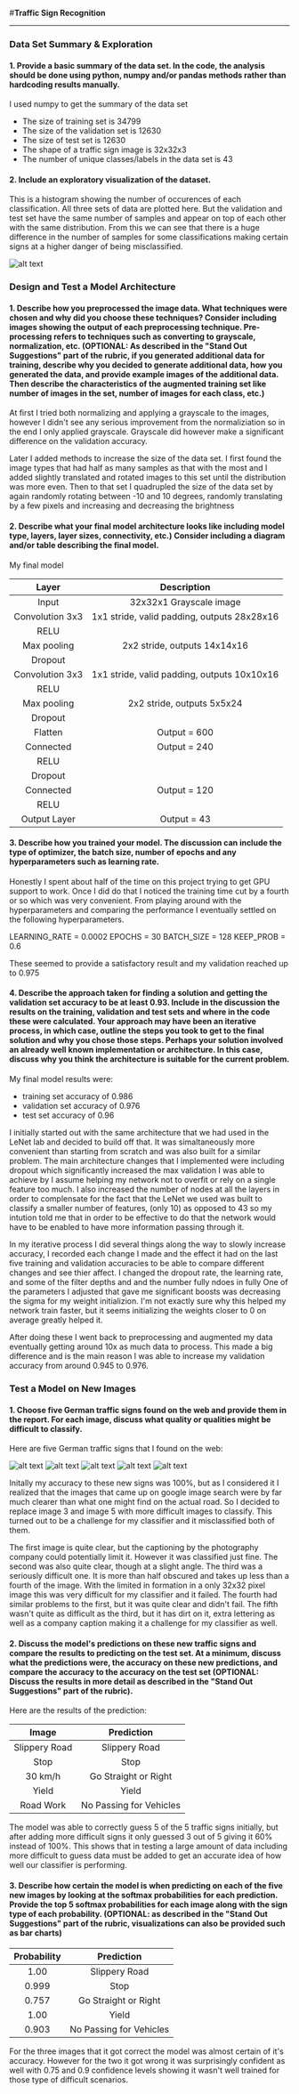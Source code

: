 #**Traffic Sign Recognition** 

[//]: # (Image References)

[image1]: ./histogram.png "Visualization"
[image4]: ./germansignssmall/sign1.png "Traffic Sign 1"
[image5]: ./germansignssmall/sign2.png "Traffic Sign 2"
[image6]: ./germansignssmall/sign3.png "Traffic Sign 3"
[image7]: ./germansignssmall/sign4.png "Traffic Sign 4"
[image8]: ./germansignssmall/sign5.png "Traffic Sign 5"

---

### Data Set Summary & Exploration

#### 1. Provide a basic summary of the data set. In the code, the analysis should be done using python, numpy and/or pandas methods rather than hardcoding results manually.

I used numpy to get the summary of the data set

* The size of training set is 34799
* The size of the validation set is 12630
* The size of test set is 12630
* The shape of a traffic sign image is 32x32x3
* The number of unique classes/labels in the data set is 43

#### 2. Include an exploratory visualization of the dataset.

This is a histogram showing the number of occurences of each classification. All three sets of data are plotted here. But the validation and test set have the same number of samples and appear on top of each other with the same distribution. From this we can see that there is a huge difference in the number of samples for some classifications making certain signs at a higher danger of being misclassified. 

![alt text][image1]

### Design and Test a Model Architecture

#### 1. Describe how you preprocessed the image data. What techniques were chosen and why did you choose these techniques? Consider including images showing the output of each preprocessing technique. Pre-processing refers to techniques such as converting to grayscale, normalization, etc. (OPTIONAL: As described in the "Stand Out Suggestions" part of the rubric, if you generated additional data for training, describe why you decided to generate additional data, how you generated the data, and provide example images of the additional data. Then describe the characteristics of the augmented training set like number of images in the set, number of images for each class, etc.)

At first I tried both normalizing and applying a grayscale to the images, however I didn't see any serious improvement from the normaliziation so in the end I only applied grayscale. Grayscale did however make a significant difference on the validation accuracy.

Later I added methods to increase the size of the data set. I first found the image types that had half as many samples as that with the most and I added slightly translated and rotated images to this set until the distribution was more even. 
Then to that set I quadrupled the size of the data set by again randomly rotating between -10 and 10 degrees, randomly translating by a few pixels and increasing and decreasing the brightness

#### 2. Describe what your final model architecture looks like including model type, layers, layer sizes, connectivity, etc.) Consider including a diagram and/or table describing the final model.

My final model

| Layer         		|     Description	        					| 
|:---------------------:|:---------------------------------------------:| 
| Input         		    | 32x32x1 Grayscale image   				            | 
| Convolution 3x3     	| 1x1 stride, valid padding, outputs 28x28x16 	|
| RELU					        |											                        	|
| Max pooling	         	| 2x2 stride,  outputs 14x14x16 				        |
| Dropout				        |											                        	|
| Convolution 3x3     	| 1x1 stride, valid padding, outputs 10x10x16 	|
| RELU				        	|												                        |
| Max pooling	      	  | 2x2 stride,  outputs 5x5x24   	        			|
| Dropout				        |										                        		|
| Flatten			        	| Output = 600								                	|
| Connected		      		| Output = 240					                				|
| RELU			         		|											                        	|
| Dropout				        |										                        		|
| Connected			      	| Output = 120							                		|
| RELU			           	|						  				                         	|
| Output Layer		    	| Output = 43							                  		|
  

#### 3. Describe how you trained your model. The discussion can include the type of optimizer, the batch size, number of epochs and any hyperparameters such as learning rate.

Honestly I spent about half of the time on this project trying to get GPU support to work. Once I did do that I noticed the training time cut by a fourth or so which was very convenient. From playing around with the hyperparameters and comparing the performance I eventually settled on the following hyperparameters.

LEARNING_RATE = 0.0002
EPOCHS = 30
BATCH_SIZE = 128
KEEP_PROB = 0.6

These seemed to provide a satisfactory result and my validation reached up to 0.975

#### 4. Describe the approach taken for finding a solution and getting the validation set accuracy to be at least 0.93. Include in the discussion the results on the training, validation and test sets and where in the code these were calculated. Your approach may have been an iterative process, in which case, outline the steps you took to get to the final solution and why you chose those steps. Perhaps your solution involved an already well known implementation or architecture. In this case, discuss why you think the architecture is suitable for the current problem.

My final model results were:
* training set accuracy of 0.986
* validation set accuracy of 0.976
* test set accuracy of 0.96

I initially started out with the same architecture that we had used in the LeNet lab and decided to build off that. It was simaltaneously more convenient than starting from scratch and was also built for a similar problem. The main architecture changes that I implemented were including dropout which significantly increased the max validation I was able to achieve by I assume helping my network not to overfit or rely on a single feature too much. I also increased the number of nodes at all the layers in order to complensate for the fact that the LeNet we used was built to classify a smaller number of features, (only 10) as opposed to 43 so my intution told me that in order to be effective to do that the network would have to be enabled to have more information passing through it. 

In my iterative process I did several things along the way to slowly increase accuracy, I recorded each change I made and the effect it had on the last five training and validation accuracies to be able to compare different changes and see thier affect. I changed the dropout rate, the learning rate, and some of the filter depths and and the number fully ndoes in fully 
One of the parameters I adjusted that gave me significant boosts was decreasing the sigma for my weight initializion. I'm not exactly sure why this helped my network train faster, but it seems initializing the weights closer to 0 on average greatly helped it. 

After doing these I went back to preprocessing and augmented my data eventually getting around 10x as much data to process. This made a big difference and is the main reason I was able to increase my validation accuracy from around 0.945 to 0.976. 

### Test a Model on New Images

#### 1. Choose five German traffic signs found on the web and provide them in the report. For each image, discuss what quality or qualities might be difficult to classify.

Here are five German traffic signs that I found on the web:

![alt text][image4] ![alt text][image5] ![alt text][image6] 
![alt text][image7] ![alt text][image8]

Initally my accuracy to these new signs was 100%, but as I considered it I realized that the images that came up on google image search were by far much clearer than what one might find on the actual road. So I decided to replace image 3 and image 5 with more difficult images to classify. This turned out to be a challenge for my classifier and it misclassified both of them. 

The first image is quite clear, but the captioning by the photography company could potentially limit it. However it was classified just fine. 
The second was also quite clear, though at a slight angle. 
The third was a seriously difficult one. It is more than half obscured and takes up less than a fourth of the image. With the limited in formation in a only 32x32 pixel image this was very difficult for my classifier and it failed. 
The fourth had similar problems to the first, but it was quite clear and didn't fail.
The fifth wasn't quite as difficult as the third, but it has dirt on it, extra lettering as well as a company caption making it a challenge for my classifier as well. 

#### 2. Discuss the model's predictions on these new traffic signs and compare the results to predicting on the test set. At a minimum, discuss what the predictions were, the accuracy on these new predictions, and compare the accuracy to the accuracy on the test set (OPTIONAL: Discuss the results in more detail as described in the "Stand Out Suggestions" part of the rubric).

Here are the results of the prediction:

| Image			            |     Prediction	              		| 
|:---------------------:|:---------------------------------:| 
| Slippery Road       	| Slippery Road  							    	| 
| Stop     			        | Stop										          |
| 30 km/h			        	| Go Straight or Right							|
| Yield	      		      | Yield					 		        		    |
| Road Work			        | No Passing for Vehicles      		|


The model was able to correctly guess 5 of the 5 traffic signs initially, but after adding more difficult signs it only guessed 3 out of 5 giving it 60% instead of 100%. This shows that in testing a large amount of data including more difficult to guess data must be added to get an accurate idea of how well our classifier is performing. 

#### 3. Describe how certain the model is when predicting on each of the five new images by looking at the softmax probabilities for each prediction. Provide the top 5 softmax probabilities for each image along with the sign type of each probability. (OPTIONAL: as described in the "Stand Out Suggestions" part of the rubric, visualizations can also be provided such as bar charts)


| Probability         	|     Prediction	        					| 
|:---------------------:|:---------------------------------:| 
| 1.00        		    	| Slippery Road   						  		| 
| 0.999     			      | Stop							        				|
| 0.757					        | Go Straight or Right							|
| 1.00	      			    | Yield						 		             	|
| 0.903				          | No Passing for Vehicles      			|


For the three images that it got correct the model was almost certain of it's accuracy. However for the two it got wrong it was surprisingly confident as well with 0.75 and 0.9 confidence levels showing it wasn't well trained for those type of difficult scenarios. 
